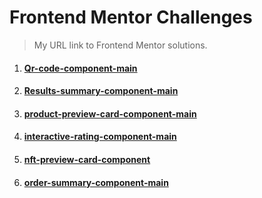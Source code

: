 # Frontend Mentor Challenges

> My URL link to Frontend Mentor solutions.

1. #### [Qr-code-component-main](https://hyeo151.github.io/Frontend-mentor-projects/1_qr-code-component-main/)
2. #### [Results-summary-component-main](https://hyeo151.github.io/Frontend-mentor-projects/2_results-summary-component-main/)
3. #### [product-preview-card-component-main](https://hyeo151.github.io/Frontend-mentor-projects/3_product-preview-card-component-main/)
4. #### [interactive-rating-component-main](https://hyeo151.github.io/Frontend-mentor-projects/4_interactive-rating-component-main/)
5. #### [nft-preview-card-component](https://hyeo151.github.io/Frontend-mentor-projects/5_nft-preview-card-component/)
6. #### [order-summary-component-main](https://hyeo151.github.io/Frontend-mentor-projects/5_order-summary-component-main/)